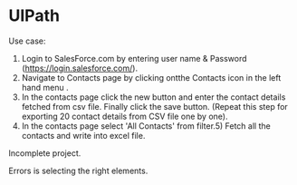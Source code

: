 # UIPath

Use case:

1) Login to SalesForce.com by entering user name & Password (https://login.salesforce.com/).
2) Navigate to Contacts page by clicking ontthe Contacts icon in the left hand menu .
3) In the contacts page click the new button and enter the contact details fetched from csv file. Finally click the save button. (Repeat this step for exporting 20 contact details from CSV file one by one).
4) In the contacts page select 'All Contacts' from filter.5) Fetch all the contacts and write into excel file.

Incomplete project.

Errors is selecting the right elements.
